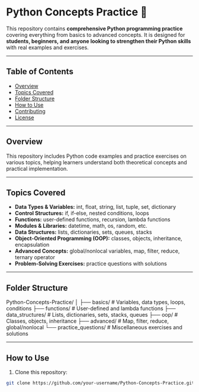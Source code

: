 # Python Concepts Practice 🐍

This repository contains **comprehensive Python programming practice** covering everything from basics to advanced concepts. It is designed for **students, beginners, and anyone looking to strengthen their Python skills** with real examples and exercises.

---

## Table of Contents
- [Overview](#overview)
- [Topics Covered](#topics-covered)
- [Folder Structure](#folder-structure)
- [How to Use](#how-to-use)
- [Contributing](#contributing)
- [License](#license)

---

## Overview
This repository includes Python code examples and practice exercises on various topics, helping learners understand both theoretical concepts and practical implementation.

---

## Topics Covered
- **Data Types & Variables:** int, float, string, list, tuple, set, dictionary  
- **Control Structures:** if, if-else, nested conditions, loops  
- **Functions:** user-defined functions, recursion, lambda functions  
- **Modules & Libraries:** datetime, math, os, random, etc.  
- **Data Structures:** lists, dictionaries, sets, queues, stacks  
- **Object-Oriented Programming (OOP):** classes, objects, inheritance, encapsulation  
- **Advanced Concepts:** global/nonlocal variables, map, filter, reduce, ternary operator  
- **Problem-Solving Exercises:** practice questions with solutions  

---

## Folder Structure
Python-Concepts-Practice/
│
├── basics/ # Variables, data types, loops, conditions
├── functions/ # User-defined and lambda functions
├── data_structures/ # Lists, dictionaries, sets, stacks, queues
├── oop/ # Classes, objects, inheritance
├── advanced/ # Map, filter, reduce, global/nonlocal
└── practice_questions/ # Miscellaneous exercises and solutions

---

## How to Use
1. Clone this repository:
```bash
git clone https://github.com/your-username/Python-Concepts-Practice.git

